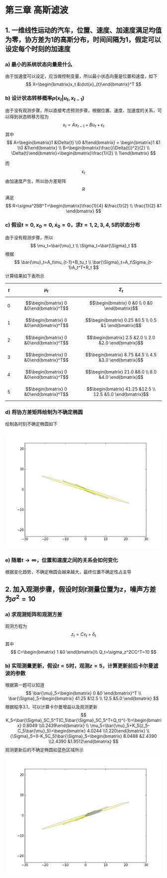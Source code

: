 # 第三章 高斯滤波

## 1. 一维线性运动的汽车，位置、速度、加速度满足均值为零，协方差为1的高斯分布，时间间隔为1，假定可以设定每个时刻的加速度

### a) 最小的系统状态向量是什么

由于加速度可以设定，应当做控制变量，所以最小状态向量是位置和速度，如下
$$
X=\begin{bmatrix}x_t &\dot{x}_{t}\end{bmatrix}^T
$$

### b) 设计状态转移概率$p(x_t|u_t, x_{t-1})$

由于没有观测步骤，所以直接考虑预测步骤，根据位置、速度、加速度的关系，可以得到状态转移方程为
$$
x_t=Ax_{t-1}+Bu_t+{\epsilon}_t
$$
其中
$$
A=\begin{bmatrix}1 &\Delta{t} \\0 &1\end{bmatrix} = \begin{bmatrix}1 &1 \\0 &1\end{bmatrix} \\
B=\begin{bmatrix}\frac{(\Delta{t})^2}{2} \\ \Delta{t}\end{bmatrix}=\begin{bmatrix}\frac{1}{2} \\ 1\end{bmatrix}
$$

而 $$\epsilon_t$$ 由加速度产生，所以协方差矩阵$$R$$满足
$$
R=\sigma^2BB^T=\begin{bmatrix}\frac{1}{4} &\frac{1}{2} \\ \frac{1}{2} &1 \end{bmatrix}
$$

### c) 假设$t=0, x_0=0, \dot{x}_0=0$，求$t=1,2,3,4,5$的状态分布

由于没有观测步骤，所以
$$
\mu_t=\bar{\mu}_t \\
\Sigma_t=\bar{\Sigma}_t
$$
根据
$$
\bar{\mu}_t=A_t\mu_{t-1}+B_tu_t \\
\bar{\Sigma}_t=A_t\Sigma_{t-1}A_t^T+R_t
$$
计算结果如下表所示

| $$t$$ | $$\mu_t$$                               | $$\Sigma_t$$                                               |
| ----- | --------------------------------------- | ---------------------------------------------------------- |
| 0     | $$\begin{bmatrix} 0 &0\end{bmatrix}^T$$ | $$\begin{bmatrix} 0 &0 \\ 0 &0 \end{bmatrix}$$             |
| 1     | $$\begin{bmatrix} 0 &0\end{bmatrix}^T$$ | $$\begin{bmatrix} 0.25 &0.5 \\ 0.5 &1 \end{bmatrix}$$      |
| 2     | $$\begin{bmatrix} 0 &0\end{bmatrix}^T$$ | $$\begin{bmatrix} 2.5 &2.0 \\ 2.0 &2.0 \end{bmatrix}$$     |
| 3     | $$\begin{bmatrix} 0 &0\end{bmatrix}^T$$ | $$\begin{bmatrix} 8.75 &4.5 \\ 4.5 &3.0 \end{bmatrix}$$    |
| 4     | $$\begin{bmatrix} 0 &0\end{bmatrix}^T$$ | $$\begin{bmatrix} 21.0 &8.0 \\ 8.0 &4.0 \end{bmatrix}$$    |
| 5     | $$\begin{bmatrix} 0 &0\end{bmatrix}^T$$ | $$\begin{bmatrix} 41.25 &12.5 \\ 12.5 &5.0 \end{bmatrix}$$ |

### d) 将协方差矩阵绘制为不确定椭圆

绘制各时刻不确定椭圆如下

![ex3_1](ex3_1.png)

### e) 随着$t\to \infty$，位置和速度之间的关系会如何变化

根据变化趋势，不确定椭圆会越来越大，最终位置不确定性占主导

## 2. 加入观测步骤，假设时刻$t$测量位置为$z$，噪声方差为$\sigma^2=10$

### a) 求观测矩阵和观测方差

观测方程为
$$
z_t=Cx_t+\delta_t
$$
其中
$$
C=\begin{bmatrix} 1 &0 \end{bmatrix}\\
Q_t=\sigma_z^2CC^T=10
$$

### b) 实现测量更新，假设$t=5$时，观测$z=5$，计算更新前后卡尔曼滤波的参数

根据第一题可以知道
$$
\bar{\mu}_5=\begin{bmatrix} 0 &0 \end{bmatrix}^T \\
\bar{\Sigma}_5=\begin{bmatrix} 41.25 &12.5 \\ 12.5 &5.0 \end{bmatrix}
$$
根据程序3.1，可以计算卡尔曼增益以及观测更新
$$
K_5=\bar{\Sigma}_5C_5^T(C_5\bar{\Sigma}_5C_5^T+Q_t)^{-1}=\begin{bmatrix} 0.8049 \\0.2439\end{bmatrix} \\
\mu_5=\bar{\mu}_5+K_5(z_5-C_5\bar{\mu}_5)=\begin{bmatrix} 4.0244 \\1.220\end{bmatrix} \\
{\Sigma}_5=(I-K_5C_5)\bar{\Sigma}_5=\begin{bmatrix} 8.0488 &2.4390 \\2.4390 &1.9512\end{bmatrix}
$$
观测更新后的不确定椭圆如蓝色区域所示



![ex3_2](ex3_2.png)